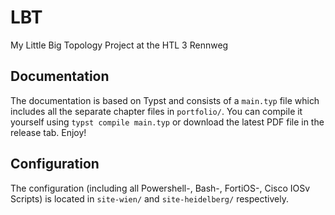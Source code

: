 # LBT
My Little Big Topology Project at the HTL 3 Rennweg

## Documentation

The documentation is based on Typst and consists of a `main.typ` file which includes all the separate chapter files in `portfolio/`. You can compile it yourself using `typst compile main.typ` or download the latest PDF file in the release tab. Enjoy!

## Configuration

The configuration (including all Powershell-, Bash-, FortiOS-, Cisco IOSv Scripts) is located in `site-wien/` and `site-heidelberg/` respectively.
